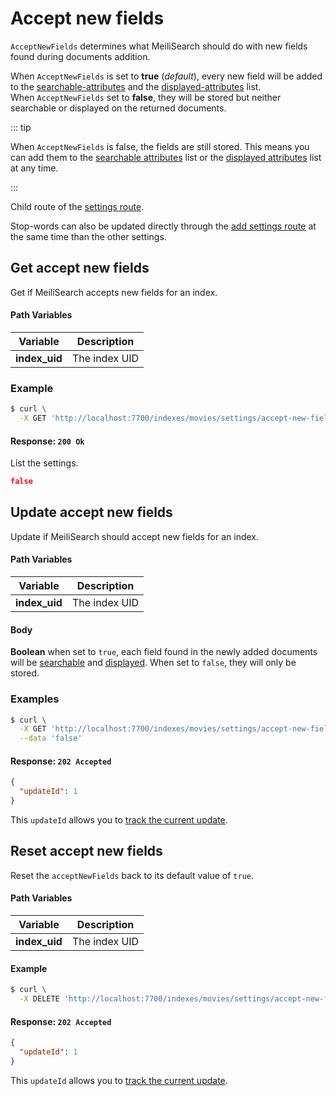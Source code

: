 # Accept new fields

`AcceptNewFields` determines what MeiliSearch should do with new fields found during documents addition.

When `AcceptNewFields` is set to **true** (*default*), every new field will be added to the [searchable-attributes](/references/searchable_attributes.md) and the [displayed-attributes](/references/displayed_attributes.md) list.<br>
When `AcceptNewFields` set to **false**, they will be stored but neither searchable or displayed on the returned documents.

::: tip

When `AcceptNewFields` is false, the fields are still stored. This means you can add them to the [searchable attributes](/references/searchable_attributes.md) list or the [displayed attributes](/references/displayed_attributes.md) list at any time.

:::

Child route of the [settings route](/references/settings.md).

Stop-words can also be updated directly through the [add settings route](/references/settings.md#add-settings) at the same time than the other settings.

## Get accept new fields

<RouteHighlighter method="GET" route="/indexes/:index_uid/settings/accept-new-fields" />

Get if MeiliSearch accepts new fields for an index.

#### Path Variables

| Variable          | Description           |
|-------------------|-----------------------|
| **index_uid**         | The index UID |

### Example

```bash
$ curl \
  -X GET 'http://localhost:7700/indexes/movies/settings/accept-new-fields'
```

#### Response: `200 Ok`

List the settings.

```json
false
```

## Update accept new fields

<RouteHighlighter method="POST" route="/indexes/:index_uid/settings/accept-new-fields" />

Update if MeiliSearch should accept new fields for an index.

#### Path Variables

| Variable          | Description           |
|-------------------|-----------------------|
| **index_uid**         | The index UID |

#### Body

**Boolean** when set to `true`, each field found in the newly added documents will be [searchable](/references/searchable_attributes.md) and [displayed](/references/displayed_attributes.md). When set to `false`, they will only be stored.

### Examples

```bash
$ curl \
  -X GET 'http://localhost:7700/indexes/movies/settings/accept-new-fields' \
  --data 'false'
```

#### Response: `202 Accepted`

```json
{
  "updateId": 1
}
```
This `updateId` allows you to [track the current update](/references/updates.md).

## Reset accept new fields

<RouteHighlighter method="DELETE" route="/indexes/:index_uid/settings/accept-new-fields"/>

Reset the `acceptNewFields` back to its default value of `true`.

#### Path Variables

| Variable          | Description           |
|-------------------|-----------------------|
| **index_uid**         | The index UID |

#### Example
```bash
$ curl \
  -X DELETE 'http://localhost:7700/indexes/movies/settings/accept-new-fields'
```

#### Response: `202 Accepted`

```json
{
  "updateId": 1
}
```
This `updateId` allows you to [track the current update](/references/updates.md).
